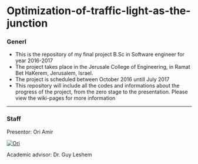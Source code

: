# Optimization-of-traffic-light-as-the-junction

<h3>Generl</h3>

<ul>

<li>This is the repository of my final project B.Sc in Software engineer for year 2016-2017</li>
<li>The project takes place in the Jerusale College of Engineering, in Ramat Bet HaKerem, Jerusalem, Israel.</li>
<li>The project is scheduled between October 2016 untill July 2017</li>
<li>This repository will include all the codes and informations about the progress of the project, from the zero stage to the presentation.
Please view the wiki-pages for more information</li>

</ul>

<hr>

<h3>Staff</h3>

Presentor: Ori Amir

[![Ori](https://avatars2.githubusercontent.com/u/17565646?v=3&s=120)](https://github.com/OriAmir)

Academic advisor: Dr. Guy Leshem
